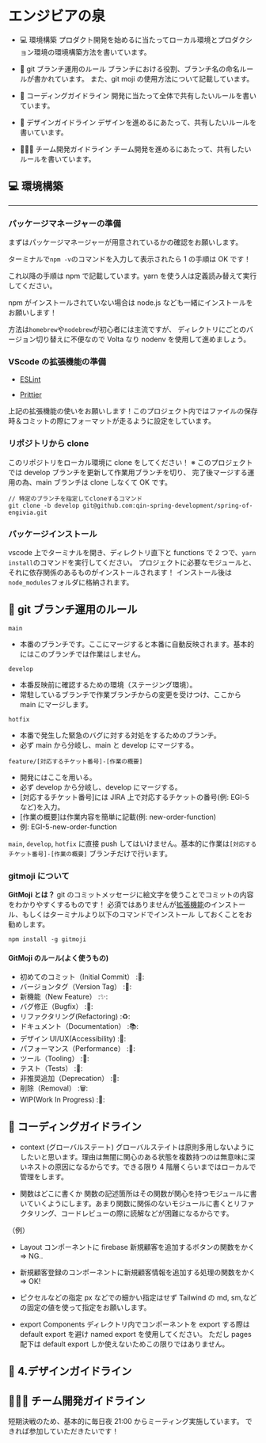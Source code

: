 # エンジビアの泉

- 💻 環境構築
  プロダクト開発を始めるに当たってローカル環境とプロダクション環境の環境構築方法を書いています。

- 🌿 git ブランチ運用のルール
  ブランチにおける役割、ブランチ名の命名ルールが書かれています。
  また、git moji の使用方法について記載しています。

- 📕 コーディングガイドライン
  開発に当たって全体で共有したいルールを書いています。

- 🎨 デザインガイドライン
  デザインを進めるにあたって、共有したいルールを書いています。

- 👩‍👩‍👧 チーム開発ガイドライン
  チーム開発を進めるにあたって、共有したいルールを書いています。

## 💻 環境構築

---

### **パッケージマネージャーの準備**

まずはパッケージマネージャーが用意されているかの確認をお願いします。

ターミナルで`npm -v`のコマンドを入力して表示されたら 1 の手順は OK です！

これ以降の手順は npm で記載しています。yarn を使う人は定義読み替えて実行してください。

npm がインストールされていない場合は node.js なども一緒にインストールをお願いします！

方法は`homebrew`や`nodebrew`が初心者には主流ですが、
ディレクトリにごとのバージョン切り替えに不便なので Volta なり nodenv を使用して進めましょう。

### **VScode の拡張機能の準備**

- [ESLint](https://marketplace.visualstudio.com/items?itemName=dbaeumer.vscode-eslint)

- [Prittier](https://marketplace.visualstudio.com/items?itemName=esbenp.prettier-vscode)

上記の拡張機能の使いをお願いします！このプロジェクト内ではファイルの保存時＆コミットの際にフォーマットが走るように設定をしています。

### リポジトリから clone

このリポジトリをローカル環境に clone をしてください！
※ このプロジェクトでは develop ブランチを更新して作業用ブランチを切り、
完了後マージする運用の為、main ブランチは clone しなくて OK です。

```
// 特定のブランチを指定してcloneするコマンド
git clone -b develop git@github.com:qin-spring-development/spring-of-engivia.git
```

### パッケージインストール

vscode 上でターミナルを開き、ディレクトリ直下と functions で 2 つで、`yarn install`のコマンドを実行してください。
プロジェクトに必要なモジュールと、それに依存関係のあるものがインストールされます！
インストール後は`node_modules`フォルダに格納されます。

## 🌿 git ブランチ運用のルール

`main`

- 本番のブランチです。ここにマージすると本番に自動反映されます。基本的にはこのブランチでは作業はしません。

`develop`

- 本番反映前に確認するための環境（ステージング環境）。
- 常駐しているブランチで作業ブランチからの変更を受けつけ、ここから main にマージします。

`hotfix`

- 本番で発生した緊急のバグに対する対処をするためのブランチ。
- 必ず main から分岐し、main と develop にマージする。

`feature/[対応するチケット番号]-[作業の概要]`

- 開発にはここを用いる。
- 必ず develop から分岐し、develop にマージする。
- [対応するチケット番号]には JIRA 上で対応するチケットの番号(例: EGI-5 など)を入力。
- [作業の概要]は作業内容を簡単に記載(例: new-order-function)
- 例: EGI-5-new-order-function

`main`, `develop`, `hotfix` に直接 push してはいけません。基本的に作業は`[対応するチケット番号]-[作業の概要]` ブランチだけで行います。

### gitmoji について

**GitMoji とは？**
git のコミットメッセージに絵文字を使うことでコミットの内容をわかりやすくするものです！
必須ではありませんが[拡張機能](https://gitmoji.dev/)のインストール、もしくはターミナルより以下のコマンドでインストール
しておくことをお勧めします。

```
npm install -g gitmoji
```

#### GitMoji のルール(よく使うもの)

- 初めてのコミット（Initial Commit） :🎉:
- バージョンタグ（Version Tag） :🔖:
- 新機能（New Feature） :✨:
- バグ修正（Bugfix） :🐛:
- リファクタリング(Refactoring) :♻️:
- ドキュメント（Documentation） :📚:
- デザイン UI/UX(Accessibility) :🎨:
- パフォーマンス（Performance） :🏇:
- ツール（Tooling） :🔧:
- テスト（Tests） :🚨:
- 非推奨追加（Deprecation） :💩:
- 削除（Removal） :🗑:
- WIP(Work In Progress) :🚧:

## 📕 コーディングガイドライン

- context (グローバルステート)
  グローバルステイトは原則多用しないようにしたいと思います。理由は無闇に関心のある状態を複数持つのは無意味に深いネストの原因になるからです。できる限り 4 階層くらいまではローカルで管理をします。

- 関数はどこに書くか
  関数の記述箇所はその関数が関心を持つモジュールに書いていくようにします。あまり関数に関係のないモジュールに書くとリファクタリング、コードレビューの際に読解などが困難になるからです。

（例）

- Layout コンポーネントに firebase 新規顧客を追加するボタンの関数をかく => NG..
- 新規顧客登録のコンポーネントに新規顧客情報を追加する処理の関数をかく => OK!

- ピクセルなどの指定
  px などでの細かい指定はせず Tailwind の md, sm,などの固定の値を使って指定をお願いします。

- export
  Components ディレクトリ内でコンポーネントを export する際は default export を避け named export を使用してください。
  ただし pages 配下は default export しか使えないためこの限りではありません。

## 🎨 4.デザインガイドライン

## 👩‍👩‍👧 チーム開発ガイドライン

短期決戦のため、基本的に毎日夜 21:00 からミーティング実施しています。
できれば参加していただきたいです！
